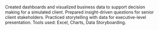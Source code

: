 Created dashboards and visualized business data to support decision making for a simulated client. 
Prepared insight-driven questions for senior client stakeholders. 
Practiced storytelling with data for executive-level presentation. 
Tools used: Excel, Charts, Data Storyboarding.
